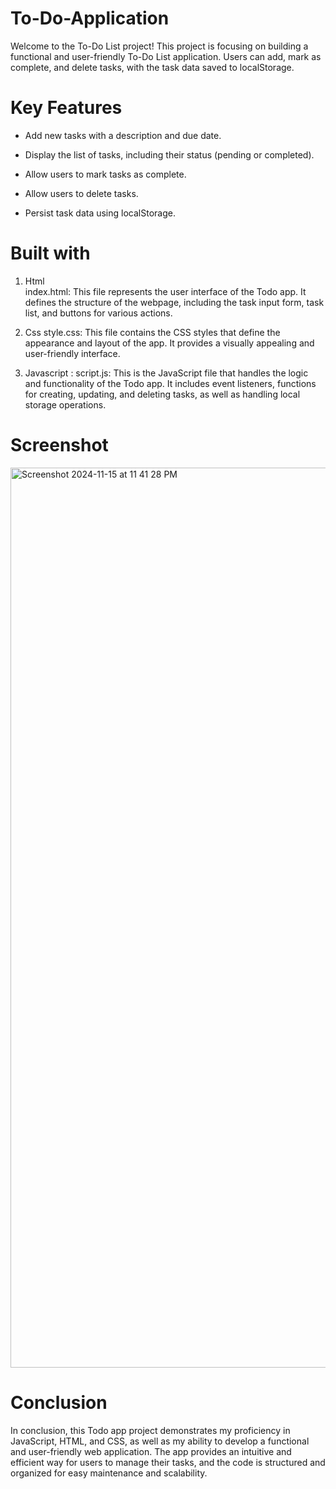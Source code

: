 # To-Do-Application

Welcome to the To-Do List project! This project is focusing on building a functional and user-friendly To-Do List application. Users can add, mark as complete, and delete tasks, with the task data saved to localStorage. 

# Key Features

- Add new tasks with a description and due date. 

- Display the list of tasks, including their status (pending or completed).

- Allow users to mark tasks as complete.

- Allow users to delete tasks.

- Persist task data using localStorage.



# Built with

1. Html   
       index.html: This file represents the user interface of the Todo app. It defines the structure of the webpage, including the task input form, task list, and buttons for various actions.

2. Css 
     style.css: This file contains the CSS styles that define the appearance and layout of the app. It provides a visually appealing and user-friendly interface.

3. Javascript :
     script.js: This is the JavaScript file that handles the logic and functionality of the Todo app. It includes event listeners, functions for creating, updating, and deleting tasks, as well as handling local storage operations.



# Screenshot

<img width="1440" alt="Screenshot 2024-11-15 at 11 41 28 PM" src="https://github.com/user-attachments/assets/c8f0ee6e-da6f-4768-8316-5723abab33e9">


# Conclusion


In conclusion, this Todo app project demonstrates my proficiency in JavaScript, HTML, and CSS, as well as my ability to develop a functional and user-friendly web application. The app provides an intuitive and efficient way for users to manage their tasks, and the code is structured and organized for easy maintenance and scalability.


